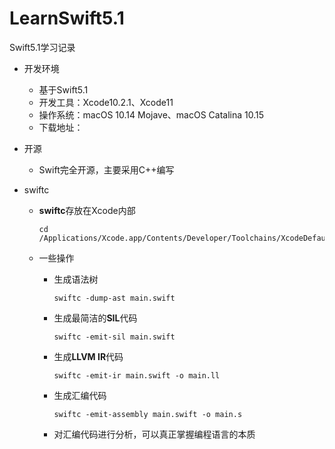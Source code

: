# LearnSwift5.1
Swift5.1学习记录

- 开发环境

  - 基于Swift5.1
  - 开发工具：Xcode10.2.1、Xcode11
  - 操作系统：macOS 10.14 Mojave、macOS Catalina 10.15
  - 下载地址：[](https://developer.apple.com/download/)

- 开源

  - Swift完全开源[](https://github.com/apple/swift)，主要采用C++编写

- swiftc

  - **swiftc**存放在Xcode内部

    ```shell
    cd /Applications/Xcode.app/Contents/Developer/Toolchains/XcodeDefault/xctoolchain/usr/bin
    ```

  - 一些操作

    - 生成语法树

      ```shell
      swiftc -dump-ast main.swift
      ```

    - 生成最简洁的**SIL**代码

      ```shell
      swiftc -emit-sil main.swift
      ```

    - 生成**LLVM IR**代码

      ```shell
      swiftc -emit-ir main.swift -o main.ll
      ```

    - 生成汇编代码

      ```shell
      swiftc -emit-assembly main.swift -o main.s	
      ```

    - 对汇编代码进行分析，可以真正掌握编程语言的本质
